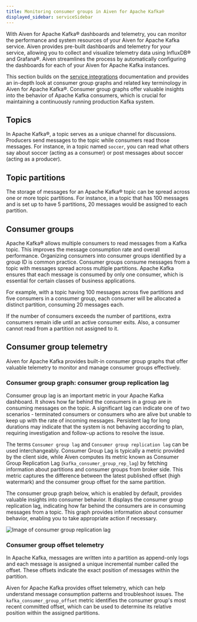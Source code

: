 ```yaml
---
title: Monitoring consumer groups in Aiven for Apache Kafka®
displayed_sidebar: serviceSidebar
---
```


With Aiven for Apache Kafka® dashboards and telemetry, you can monitor the performance and system resources of your Aiven for Apache Kafka service.
Aiven provides pre-built dashboards and telemetry for your
service, allowing you to collect and visualize telemetry data using
InfluxDB® and Grafana®. Aiven streamlines the process by automatically
configuring the dashboards for each of your Aiven for Apache Kafka
instances.

This section builds on the
[service integrations](/docs/platform/concepts/service-integration) documentation and provides an in-depth look at consumer
group graphs and related key terminology in Aiven for Apache Kafka®.
Consumer group graphs offer valuable insights into the behavior of
Apache Kafka consumers, which is crucial for maintaining a continuously
running production Kafka system.

## Topics

In Apache Kafka®, a topic serves as a unique channel for discussions.
Producers send messages to the topic while consumers read those
messages. For instance, in a topic named `soccer`, you can read what
others say about soccer (acting as a consumer) or post messages about
soccer (acting as a producer).

## Topic partitions

The storage of messages for an Apache Kafka® topic can be spread across
one or more topic partitions. For instance, in a topic that has 100
messages and is set up to have 5 partitions, 20 messages would be
assigned to each partition.

## Consumer groups

Apache Kafka® allows multiple consumers to read messages from a Kafka
topic. This improves the message consumption rate and overall
performance. Organizing consumers into consumer groups identified by a
group ID is common practice. Consumer groups consume messages from a
topic with messages spread across multiple partitions. Apache Kafka
ensures that each message is consumed by only one consumer, which is
essential for certain classes of business applications.

For example, with a topic having 100 messages across five partitions and
five consumers in a consumer group, each consumer will be allocated a
distinct partition, consuming 20 messages each.

If the number of consumers exceeds the number of partitions, extra
consumers remain idle until an active consumer exits. Also, a consumer
cannot read from a partition not assigned to it.

## Consumer group telemetry

Aiven for Apache Kafka provides built-in consumer group graphs that
offer valuable telemetry to monitor and manage consumer groups
effectively.

### Consumer group graph: consumer group replication lag

Consumer group lag is an important metric in your Apache Kafka
dashboard. It shows how far behind the consumers in a group are in
consuming messages on the topic. A significant lag can indicate one of
two scenarios - terminated consumers or consumers who are alive but
unable to keep up with the rate of incoming messages. Persistent lag for
long durations may indicate that the system is not behaving according to
plan, requiring investigation and follow-up actions to resolve the
issue.

The terms `Consumer group lag` and `Consumer group replication lag` can
be used interchangeably. Consumer Group Lag is typically a metric
provided by the client side, while Aiven computes its metric known as
Consumer Group Replication Lag (`kafka_consumer_group_rep_lag`) by
fetching information about partitions and consumer groups from broker
side. This metric captures the difference between the latest published
offset (high watermark) and the consumer group offset for the same
partition.

The consumer group graph below, which is enabled by default, provides
valuable insights into consumer behavior. It displays the consumer group
replication lag, indicating how far behind the consumers are in
consuming messages from a topic. This graph provides information about
consumer behavior, enabling you to take appropriate action if necessary.

![Image of consumer group replication lag](/images/content/products/kafka/consumer-group-graphs-for-kafka-dashboards.png)

### Consumer group offset telemetry

In Apache Kafka, messages are written into a partition as append-only
logs and each message is assigned a unique incremental number called the
offset. These offsets indicate the exact position of messages within the
partition.

Aiven for Apache Kafka provides offset telemetry, which can help
understand message consumption patterns and troubleshoot issues. The
`kafka_consumer_group_offset` metric identifies the consumer group's
most recent committed offset, which can be used to determine its
relative position within the assigned partitions.
